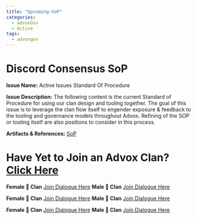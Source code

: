 ```yaml
---
title: "Upcoming-SoP"
categories:
  - advoxGov
  - Active
tags:
  - advoxgov
---
```


# Discord Consensus SoP

**Issue Name:**
Active Issues Standard Of Procedure

**Issue Description:** 
The following content is the current Standard of Procedure for using our clan design and tooling together. The goal of this issue is to leverage the clan flow itself to engender exposure & feedback to the tooling and governance models throughout Advox. Refining of the SOP or tooling itself are also positions to consider in this process.

**Artifacts & References:** 
[SoP](https://paper.dropbox.com/doc/Active-Issues-SoP--BnhAcQsenH1m68lo0WBvX207AQ-w6vSFVT8YjpdYDWxS6Svo)

# **Have Yet to Join an Advox Clan? [Click Here](https://discord.com/channels/621759717756370964/916371047102705704/1011947207697641562)**

**Female 🐢 Clan** [Join Dialogue Here](#testlink) **Male 🐢 Clan** [Join Dialogue Here](https://discord.com/channels/621759717756370964/920038810677575780/1012771548752527490)


**Female 🐺 Clan** [Join Dialogue Here](https://discord.com/channels/621759717756370964/920038810677575780/1012147783970590780) **Male 🐺 Clan** [Join Dialogue Here](https://discord.com/channels/621759717756370964/920038810677575780/1011989581442330624)


**Female 🐻 Clan** [Join Dialogue Here](#testlink) **Male 🐻 Clan** [Join Dialogue Here](#testlink)


